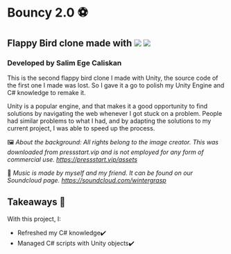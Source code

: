 ﻿# Bouncy 2.0 ⚽

## Flappy Bird clone made with <img src="https://img.shields.io/badge/-csharp-239120?logo=csharp&logoColor=white"/> <img src="https://img.shields.io/badge/-unity-FFFFFF?logo=unity&logoColor=black"/>

### Developed by Salim Ege Caliskan

This is the second flappy bird clone I made with Unity, the source code of the first one I made was lost. So I gave it a go to polish my Unity Engine and C# knowledge to remake it.

Unity is a popular engine, and that makes it a good opportunity to find solutions by navigating the web whenever I got stuck on a problem. People had similar problems to what I had, and by adapting the solutions to my current project, I was able to speed up the process.

🖼️ *About the background: All rights belong to the image creator. This was downloaded from pressstart.vip and is not employed for any form of commercial use. https://pressstart.vip/assets*

🎹 *Music is made by myself and my friend. It can be found on our Soundcloud page. https://soundcloud.com/wintergrasp*

## Takeaways 📝
With this project, I:
  <ul>
    <li>Refreshed my C# knowledge✔️</li>
    <li>Managed C# scripts with Unity objects✔️</li>
  </ul>
